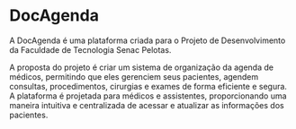 # DocAgenda

A DocAgenda é uma plataforma criada para o Projeto de Desenvolvimento da Faculdade de Tecnologia Senac Pelotas.

A proposta do projeto é criar um sistema de organização da agenda de médicos, permitindo que eles gerenciem seus pacientes, agendem consultas, procedimentos, cirurgias e exames de forma eficiente e segura. A plataforma é projetada para médicos e assistentes, proporcionando uma maneira intuitiva e centralizada de acessar e atualizar as informações dos pacientes.
